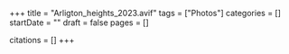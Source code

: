 +++
title = "Arligton_heights_2023.avif"
tags = ["Photos"]
categories = []
startDate = ""
draft = false
pages = []

citations = []
+++
